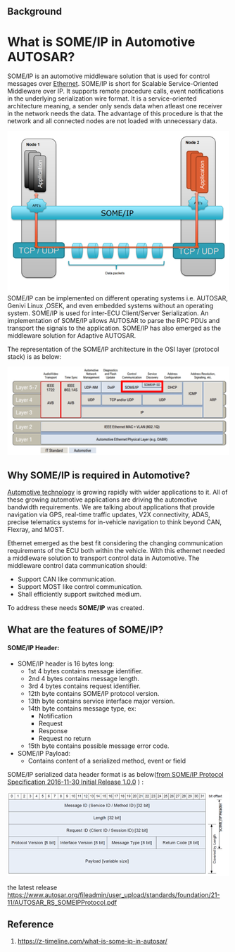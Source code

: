 ## Background







# What is SOME/IP in Automotive AUTOSAR?

SOME/IP is an automotive middleware solution that is used for control messages over [Ethernet](https://z-timeline.com/basics-of-ethernet-tutorial-a-definitive-guide/). SOME/IP is short for Scalable Service-Oriented Middleware over IP. It supports remote procedure calls, event notifications in the underlying serialization wire format. It is a service-oriented architecture meaning, a sender only sends data when atleast one receiver in the network needs the data. The advantage of this procedure is that the network and all connected nodes are not loaded with unnecessary data.

![](img/2022-01-08_150314.png)SOME/IP can be implemented on different operating systems i.e. AUTOSAR, Genivi Linux ,OSEK, and even embedded systems without an operating system. SOME/IP is used for inter-ECU Client/Server Serialization. An implementation of SOME/IP allows AUTOSAR to parse the RPC PDUs and transport the signals to the application. SOME/IP has also emerged as the middleware solution for Adaptive AUTOSAR.

The representation of the SOME/IP architecture in the OSI layer (protocol stack) is as below:

![](img/image-18.png)

## Why SOME/IP is required in Automotive?

[Automotive technology](https://z-timeline.com/automotive-ethernet-what-is-driving-force-to-the-adaption-of-in-vehicle-networks-to-ethernet/) is growing rapidly with wider applications to it. All of these growing automotive applications are driving the automotive bandwidth requirements. We are talking about applications that provide navigation via GPS, real-time traffic updates, V2X connectivity, ADAS, precise telematics systems for in-vehicle navigation to think beyond CAN, Flexray, and MOST.

Ethernet emerged as the best fit considering the changing communication requirements of the ECU both within the vehicle. With this ethernet needed a middleware solution to transport control data in Automotive. The middleware control data communication should:

- Support CAN like communication.
- Support MOST like control communication.
- Shall efficiently support switched medium.

To address these needs **SOME/IP** was created.

## What are the features of SOME/IP?

#### SOME/IP Header:

- SOME/IP header is 16 bytes long:
  - 1st 4 bytes contains message identifier. 
  - 2nd 4 bytes contains message length.
  - 3rd 4 bytes contains request identifier.
  - 12th byte contains SOME/IP protocol version.
  - 13th byte contains service interface major version.
  - 14th byte contains message type, ex:
    - Notification
    - Request
    - Response
    - Request no return
  - 15th byte contains possible message error code.
- SOME/IP Payload: 
  - Contains content of a serialized method, event or field

SOME/IP serialized data header format is as below([from SOME/IP Protocol Specification 2016-11-30 Initial Release 1.0.0](https://www.autosar.org/fileadmin/user_upload/standards/foundation/1-0/AUTOSAR_RS_SOMEIPProtocol.pdf#page=15&zoom=100,352,392) ) :

![](img/image-21.png)

the latest release https://www.autosar.org/fileadmin/user_upload/standards/foundation/21-11/AUTOSAR_RS_SOMEIPProtocol.pdf





## Reference

1. https://z-timeline.com/what-is-some-ip-in-autosar/
